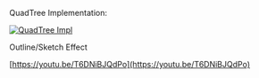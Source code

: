 
QuadTree Implementation:

[![QuadTree Impl](http://img.youtube.com/vi/MUQfKFzIOeU/0.jpg)](http://www.youtube.com/watch?v=MUQfKFzIOeU "Quadtree video")


Outline/Sketch Effect

[https://youtu.be/T6DNiBJQdPo](https://youtu.be/T6DNiBJQdPo)
